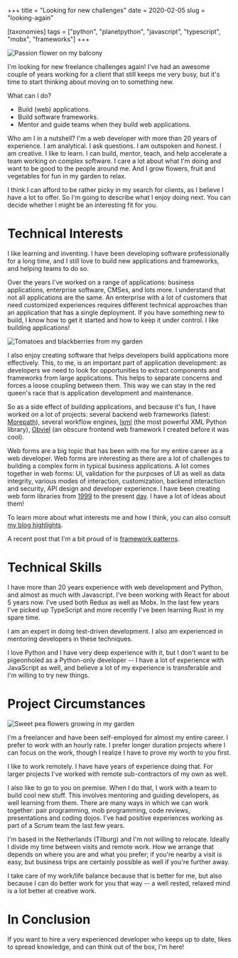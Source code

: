 +++
title = "Looking for new challenges"
date = 2020-02-05
slug = "looking-again"

[taxonomies]
tags = ["python", "planetpython", "javascript", "typescript", "mobx", "frameworks"]
+++

![Passion flower on my balcony](/img/passion_flower.jpg)

I'm looking for new freelance challenges again! I've had an awesome
couple of years working for a client that still keeps me very busy, but
it's time to start thinking about moving on to something new.

What can I do?

- Build (web) applications.
- Build software frameworks.
- Mentor and guide teams when they build web applications.

Who am I in a nutshell? I'm a web developer with more than 20 years of
experience. I am analytical. I ask questions. I am outspoken and honest.
I am creative. I like to learn. I can build, mentor, teach, and help
accelerate a team working on complex software. I care a lot about what
I'm doing and want to be good to the people around me. And I grow
flowers, fruit and vegetables for fun in my garden to relax.

I think I can afford to be rather picky in my search for clients, as I
believe I have a lot to offer. So I'm going to describe what I enjoy
doing next. You can decide whether I might be an interesting fit for
you.

# Technical Interests

I like learning and inventing. I have been developing software
professionally for a long time, and I still love to build new
applications and frameworks, and helping teams to do so.

Over the years I've worked on a range of applications: business
applications, enterprise software, CMSes, and lots more. I understand
that not all applications are the same. An enterprise with a lot of
customers that need customized experiences requires different technical
approaches than an application that has a single deployment. If you have
something new to build, I know how to get it started and how to keep it
under control. I like building applications!

![Tomatoes and blackberries from my garden](/img/tomatoes_blackberries.jpg)

I also enjoy creating software that helps developers build applications
more effectively. This, to me, is an important part of application
development: as developers we need to look for opportunities to extract
components and frameworks from large applications. This helps to
separate concerns and forces a loose coupling between them. This way we
can stay in the red queen's race that is application development and
maintenance.

So as a side effect of building applications, and because it's fun, I
have worked on a lot of projects: several backend web frameworks
(latest: [Morepath](https://morepath.readthedocs.org)), several workflow
engines, [lxml](https://lxml.de) (the most powerful XML Python library),
[Obviel](http://obviel.org) (an obscure frontend web framework I created
before it was cool).

Web forms are a big topic that has been with me for my entire career as
a web developer. Web forms are interesting as there are a lot of
challenges to building a complex form in typical business applications.
A lot comes together in web forms: UI, validation for the purposes of UI
as well as data integrity, various modes of interaction, customization,
backend interaction and security, API design and developer experience. I
have been creating web form libraries from
[1999](http://old.zope.org/Members/faassen/ZFormulator/folder_contents)
to the present [day](https://github.com/isprojects/mstform). I have a
lot of ideas about them!

To learn more about what interests me and how I think, you can also
consult [my blog
highlights](@/posts/secret-weblog-highlights.md).

A recent post that I'm a bit proud of is [framework
patterns](@/posts/framework-patterns.md).

# Technical Skills

I have more than 20 years experience with web development and Python,
and almost as much with Javascript. I've been working with React for
about 5 years now. I've used both Redux as well as Mobx. In the last few
years I've picked up TypeScript and more recently I've been learning
Rust in my spare time.

I am an expert in doing test-driven development. I also am experienced
in mentoring developers in these techniques.

I love Python and I have very deep experience with it, but I don't want
to be pigeonholed as a Python-only developer -- I have a lot of
experience with JavaScript as well, and believe a lot of my experience
is transferable and I'm willing to try new things.

# Project Circumstances

![Sweet pea flowers growing in my garden](/img/sweet_peas.jpg)

I'm a freelancer and have been self-employed for almost my entire
career. I prefer to work with an hourly rate. I prefer longer duration
projects where I can focus on the work, though I realize I have to prove
my worth to you first.

I like to work remotely. I have have years of experience doing that. For
larger projects I've worked with remote sub-contractors of my own as
well.

I also like to go to you on premise. When I do that, I work with a team
to build cool new stuff. This involves mentoring and guiding developers,
as well learning from them. There are many ways in which we can work
together: pair programming, mob programming, code reviews, presentations
and coding dojos. I've had positive experiences working as part of a
Scrum team the last few years.

I'm based in the Netherlands (Tilburg) and I'm not willing to relocate.
Ideally I divide my time between visits and remote work. How we arrange
that depends on where you are and what you prefer; if you're nearby a
visit is easy, but business trips are certainly possible as well if
you're further away.

I take care of my work/life balance because that is better for me, but
also because I can do better work for you that way -- a well rested,
relaxed mind is a lot better at creative work.

# In Conclusion

If you want to hire a very experienced developer who keeps up to date,
likes to spread knowledge, and can think out of the box, I'm here!
